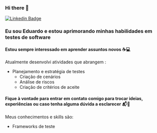 ### Hi there 👋

<p>
  <a href="https://www.linkedin.com/in/eduardo-trandafilov-0ba458b1" rel="nofollow">
    <img src="https://img.shields.io/badge/linkedin-%230077B5.svg?&style=plastic&logo=linkedin&logoColor=white" alt="Linkedin Badge" style="max-width:100%;">
  </a>

### Eu sou Eduardo e estou aprimorando minhas habilidades em testes de software

#### Estou sempre interessado em aprender assuntos novos :coffee::computer:
Atualmente desenvolvi atividades que abrangem :
- Planejamento e estratégia de testes
  * Criação de cenários
  * Análise de riscos
  * Criação de critérios de aceite



#### Fique à vontade para entrar em contato comigo para trocar ideias, experiências ou caso tenha alguma dúvida a esclarecer :mailbox_with_mail::memo:
Meus conhecimentos e skills são:
- Frameworks de teste


